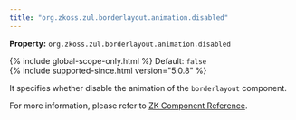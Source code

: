 ```yaml
---
title: "org.zkoss.zul.borderlayout.animation.disabled"
---
```


**Property:**
`org.zkoss.zul.borderlayout.animation.disabled`

{% include global-scope-only.html %}
Default: `false`  
{% include supported-since.html version="5.0.8" %}

It specifies whether disable the animation of the `borderlayout`
component.

For more information, please refer to [ZK Component Reference]({{site.baseurl}}/zk_component_ref/borderlayout#Configure_to_Disable_the_Animation_Effects_as_Default).
